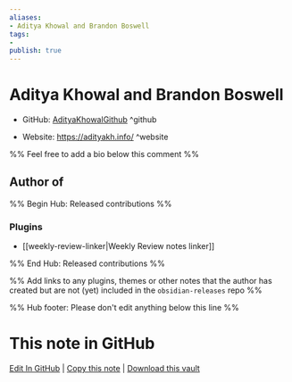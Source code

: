 ```yaml
---
aliases:
- Aditya Khowal and Brandon Boswell
tags:
- 
publish: true
---
```


# Aditya Khowal and Brandon Boswell

- GitHub: [AdityaKhowalGithub](https://github.com/AdityaKhowalGithub/) ^github
<!-- - Discord: `@` ^discord-->
- Website: <https://adityakh.info/> ^website
<!-- - [[Publish sites|Publish site]]: <https://> ^publish-->

%% Feel free to add a bio below this comment %%


## Author of

%% Begin Hub: Released contributions %%
### Plugins
- [[weekly-review-linker|Weekly Review notes linker]]

%% End Hub: Released contributions %%

%% Add links to any plugins, themes or other notes that the author has created but are not (yet) included in the `obsidian-releases` repo %%

<!--
### Unlisted plugins
-->

<!--
### Others
-->

<!--
## Sponsor this author
-->

<!-- - [[GitHub sponsors]]: [Sponsor @AdityaKhowalGithub on GitHub Sponsors](https://github.com/sponsors/AdityaKhowalGithub) ^github-sponsor-->
<!-- - [[Buy me a coffee]]: <https://> ^buy-me-a-coffee-->
<!-- - [[PayPal]]: <https://> ^paypal-->
<!-- - [[Patreon]]: <https://> ^patreon-->

<!--
## Follow this author
-->

<!-- - [[YouTube Channels|On YouTube]]: <https://> ^youtube-->
<!-- - Twitter: <https://> ^twitter-->
<!-- - ... -->

%% Hub footer: Please don't edit anything below this line %%

# This note in GitHub

<span class="git-footer">[Edit In GitHub](https://github.dev/obsidian-community/obsidian-hub/blob/main/01%20-%20Community/People/AdityaKhowalGithub.md "git-hub-edit-note") | [Copy this note](https://raw.githubusercontent.com/obsidian-community/obsidian-hub/main/01%20-%20Community/People/AdityaKhowalGithub.md "git-hub-copy-note") | [Download this vault](https://github.com/obsidian-community/obsidian-hub/archive/refs/heads/main.zip "git-hub-download-vault") </span>
